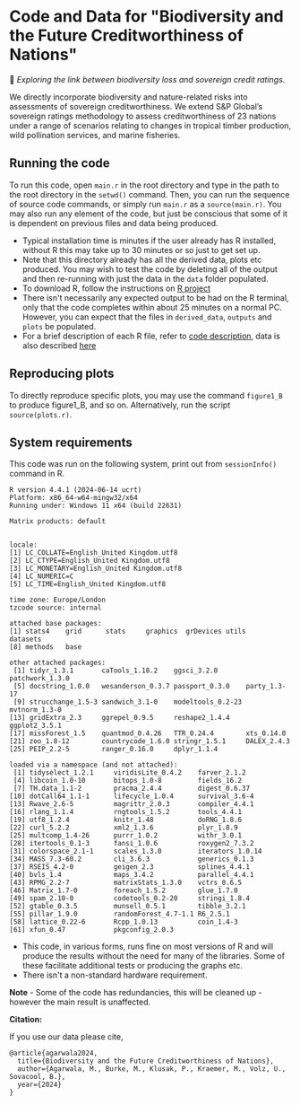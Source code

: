 # Code and Data for "Biodiversity and the Future Creditworthiness of Nations"

🌿 *Exploring the link between biodiversity loss and sovereign credit ratings.*

We directly incorporate biodiversity and nature-related risks into assessments of sovereign creditworthiness. We extend S&P Global’s sovereign ratings methodology to assess creditworthiness of 23 nations under a range of scenarios relating to changes in tropical timber production, wild pollination services, and marine fisheries.

## Running the code

To run this code, open `main.r` in the root directory and type in the path to the root directory in the `setwd()` command. Then, you can run the sequence of source code commands, or simply run `main.r` as a `source(main.r)`. You may also run any element of the code, but just be conscious that some of it is dependent on previous files and data being produced. 

- Typical installation time is minutes if the user already has R installed, without R this may take up to 30 minutes or so just to get set up.
- Note that this directory already has all the derived data, plots etc produced. You may wish to test the code by deleting all of the output and then re-running with just the data in the `data` folder populated.
- To download R, follow the instructions on [R project]([https://www.r-project.org/])
- There isn't necessarily any expected output to be had on the R terminal, only that the code completes within about 25 minutes on a normal PC. However, you can expect that the files in `derived_data`, `outputs` and `plots` be populated.
- For a brief description of each R file, refer to [code description]([src/code_description.md]), data is also described [here](data/data_description.md)

## Reproducing plots

To directly reproduce specific plots, you may use the command `figure1_B` to produce figure1_B, and so on. Alternatively, run the script `source(plots.r)`.

## System requirements

This code was run on the following system, print out from `sessionInfo()` command in R.

```
R version 4.4.1 (2024-06-14 ucrt)
Platform: x86_64-w64-mingw32/x64
Running under: Windows 11 x64 (build 22631)

Matrix products: default


locale:
[1] LC_COLLATE=English_United Kingdom.utf8 
[2] LC_CTYPE=English_United Kingdom.utf8   
[3] LC_MONETARY=English_United Kingdom.utf8
[4] LC_NUMERIC=C                           
[5] LC_TIME=English_United Kingdom.utf8    

time zone: Europe/London
tzcode source: internal

attached base packages:
[1] stats4    grid      stats     graphics  grDevices utils     datasets 
[8] methods   base     

other attached packages:
 [1] tidyr_1.3.1       caTools_1.18.2    ggsci_3.2.0       patchwork_1.3.0  
 [5] docstring_1.0.0   wesanderson_0.3.7 passport_0.3.0    party_1.3-17     
 [9] strucchange_1.5-3 sandwich_3.1-0    modeltools_0.2-23 mvtnorm_1.3-0    
[13] gridExtra_2.3     ggrepel_0.9.5     reshape2_1.4.4    ggplot2_3.5.1    
[17] missForest_1.5    quantmod_0.4.26   TTR_0.24.4        xts_0.14.0       
[21] zoo_1.8-12        countrycode_1.6.0 stringr_1.5.1     DALEX_2.4.3      
[25] PEIP_2.2-5        ranger_0.16.0     dplyr_1.1.4      

loaded via a namespace (and not attached):
 [1] tidyselect_1.2.1     viridisLite_0.4.2    farver_2.1.2        
 [4] libcoin_1.0-10       bitops_1.0-8         fields_16.2         
 [7] TH.data_1.1-2        pracma_2.4.4         digest_0.6.37       
[10] dotCall64_1.1-1      lifecycle_1.0.4      survival_3.6-4      
[13] Rwave_2.6-5          magrittr_2.0.3       compiler_4.4.1      
[16] rlang_1.1.4          rngtools_1.5.2       tools_4.4.1         
[19] utf8_1.2.4           knitr_1.48           doRNG_1.8.6         
[22] curl_5.2.2           xml2_1.3.6           plyr_1.8.9          
[25] multcomp_1.4-26      purrr_1.0.2          withr_3.0.1         
[28] itertools_0.1-3      fansi_1.0.6          roxygen2_7.3.2      
[31] colorspace_2.1-1     scales_1.3.0         iterators_1.0.14    
[34] MASS_7.3-60.2        cli_3.6.3            generics_0.1.3      
[37] RSEIS_4.2-0          geigen_2.3           splines_4.4.1       
[40] bvls_1.4             maps_3.4.2           parallel_4.4.1      
[43] RPMG_2.2-7           matrixStats_1.3.0    vctrs_0.6.5         
[46] Matrix_1.7-0         foreach_1.5.2        glue_1.7.0          
[49] spam_2.10-0          codetools_0.2-20     stringi_1.8.4       
[52] gtable_0.3.5         munsell_0.5.1        tibble_3.2.1        
[55] pillar_1.9.0         randomForest_4.7-1.1 R6_2.5.1            
[58] lattice_0.22-6       Rcpp_1.0.13          coin_1.4-3          
[61] xfun_0.47            pkgconfig_2.0.3 
```
- This code, in various forms, runs fine on most versions of R and will produce the results without the need for many of the libraries. Some of these facilitate additional tests or producing the graphs etc. 
- There isn't a non-standard hardware requirement.

**Note** - Some of the code has redundancies, this will be cleaned up - however the main result is unaffected.

**Citation:**

If you use our data please cite,
```
@article{agarwala2024,
  title={Biodiversity and the Future Creditworthiness of Nations},
  author={Agarwala, M., Burke, M., Klusak, P., Kraemer, M., Volz, U., Sovacool, B.},
  year={2024}
}
```